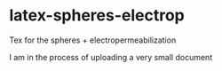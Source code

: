 # latex-spheres-electrop
Tex for the spheres + electropermeabilization

I am in the process of uploading a very small document

